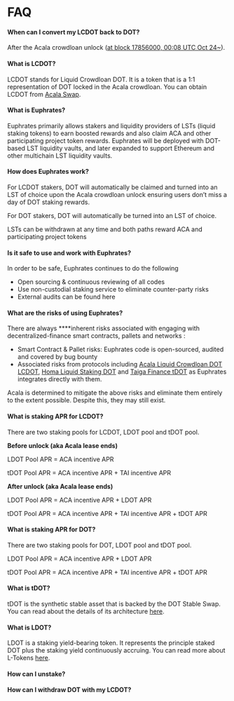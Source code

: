 # FAQ

#### When can I convert my LCDOT back to DOT?

After the Acala crowdloan unlock ([at block 17856000, 00:08 UTC Oct 24\~](https://polkadot.subscan.io/block/17856000)).

#### What is LCDOT?

LCDOT stands for Liquid Crowdloan DOT. It is a token that is a 1:1 representation of DOT locked in the Acala crowdloan. You can obtain LCDOT from [Acala Swap](https://apps.acala.network/swap).

#### What is Euphrates?

Euphrates primarily allows stakers and liquidity providers of LSTs (liquid staking tokens) to earn boosted rewards and also claim ACA and other participating project token rewards. Euphrates will be deployed with DOT-based LST liquidity vaults, and later expanded to support Ethereum and other multichain LST liquidity vaults.

#### How does Euphrates work?

For LCDOT stakers, DOT will automatically be claimed and turned into an LST of choice upon the Acala crowdloan unlock ensuring users don’t miss a day of DOT staking rewards.

For DOT stakers, DOT will automatically be turned into an LST of choice.

LSTs can be withdrawn at any time and both paths reward ACA and participating project tokens

#### Is it safe to use and work with Euphrates?

In order to be safe, Euphrates continues to do the following

* Open sourcing & continuous reviewing of all codes
* Use non-custodial staking service to eliminate counter-party risks
* External audits can be found here

#### What are the risks of using Euphrates?

There are always \*\*\*\*inherent risks associated with engaging with decentralized-finance smart contracts, pallets and networks :

* Smart Contract & Pallet risks: Euphrates code is open-sourced, audited and covered by bug bounty
* Associated risks from protocols including [Acala Liquid Crowdloan DOT LCDOT](https://wiki.acala.network/crowdloans/acala-crowdloan/faq#liquid-crowdloan-and-lcdot), [Homa Liquid Staking DOT](https://docs.homastaking.app/) and [Taiga Finance tDOT](https://www.taigaprotocol.io/) as Euphrates integrates directly with them.

Acala is determined to mitigate the above risks and eliminate them entirely to the extent possible. Despite this, they may still exist.

#### What is staking APR for LCDOT?

There are two staking pools for LCDOT, LDOT pool and tDOT pool.

**Before unlock (aka Acala lease ends)**

LDOT Pool APR = ACA incentive APR

tDOT Pool APR = ACA incentive APR + TAI incentive APR

**After unlock (aka Acala lease ends)**

LDOT Pool APR = ACA incentive APR + LDOT APR

tDOT Pool APR = ACA incentive APR + TAI incentive APR + tDOT APR

#### What is staking APR for DOT?

There are two staking pools for DOT, LDOT pool and tDOT pool.

LDOT Pool APR = ACA incentive APR + LDOT APR

tDOT Pool APR = ACA incentive APR + TAI incentive APR + tDOT APR

#### What is tDOT?

tDOT is the synthetic stable asset that is backed by the DOT Stable Swap. You can read about the details of its architecture [here](https://docs.taigaprotocol.io/overview/architecture#tdot).

#### What is LDOT?

LDOT is a staking yield-bearing token. It represents the principle staked DOT plus the staking yield continuously accruing. You can read more about L-Tokens [here](https://docs.homastaking.app/overview/l-token).

#### How can I unstake?

#### How can I withdraw DOT with my LCDOT?
